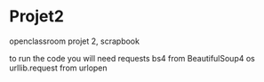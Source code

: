 # Projet2
openclassroom projet 2, scrapbook

to run the code you will need
requests 
bs4 from BeautifulSoup4 
os
urllib.request from urlopen
